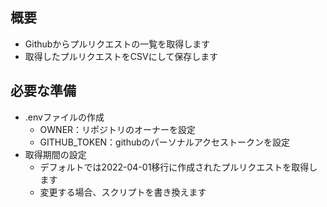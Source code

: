## 概要 
- Githubからプルリクエストの一覧を取得します
- 取得したプルリクエストをCSVにして保存します

## 必要な準備
- .envファイルの作成
  - OWNER：リポジトリのオーナーを設定
  - GITHUB_TOKEN：githubのパーソナルアクセストークンを設定
- 取得期間の設定
  - デフォルトでは2022-04-01移行に作成されたプルリクエストを取得します
  - 変更する場合、スクリプトを書き換えます

